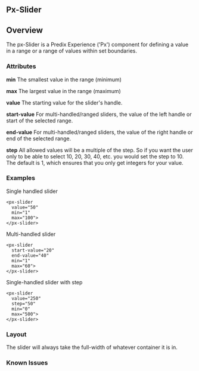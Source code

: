 Px-Slider
-----------------------------------------------

## Overview

The px-Slider is a Predix Experience ('Px') component for defining a value in a range or a range of values within set boundaries.

### Attributes

**min**
The smallest value in the range (minimum)

**max**
The largest value in the range (maximum)

**value**
The starting value for the slider's handle.

**start-value**
For multi-handled/ranged sliders, the value of the left handle or start of the selected range.

**end-value**
For multi-handled/ranged sliders, the value of the right handle or end of the selected range.

**step**
All allowed values will be a multiple of the step. So if you want the user only to be able to select 10, 20, 30, 40, etc. you would set the step to 10.
The default is 1, which ensures that you only get integers for your value.

### Examples

Single handled slider
```
<px-slider 
  value="50" 
  min="1" 
  max="100">
</px-slider>
```

Multi-handled slider
```
<px-slider 
  start-value="20" 
  end-value="40"
  min="1" 
  max="60">
</px-slider>
```

Single-handled slider with step
```
<px-slider 
  value="250" 
  step="50"
  min="0" 
  max="500">
</px-slider>
```

### Layout

The slider will always take the full-width of whatever container it is in.

### Known Issues

